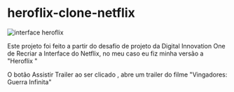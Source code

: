 # heroflix-clone-netflix
![interface heroflix](https://user-images.githubusercontent.com/92611054/177432298-6e23dd14-4e69-4c35-932e-4c5b4d40fb69.png)

Este projeto foi feito a partir do desafio de projeto da Digital Innovation One de Recriar a Interface do Netflix, no meu caso eu fiz minha versão a "Heroflix "

O botão Assistir Trailer ao ser clicado , abre um trailer do filme "Vingadores: Guerra Infinita"
